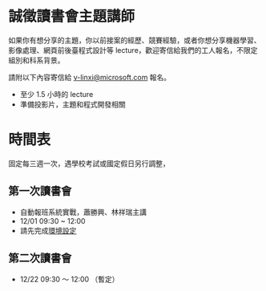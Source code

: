 # 誠徵讀書會主題講師​

如果你有想分享的主題，你以前接案的經歷、競賽經驗，或者你想分享機器學習、影像處理、網頁前後臺程式設計等 lecture，歡迎寄信給我們的工人報名，不限定組別和科系背景。

請附以下內容寄信給 [v-linxi@microsoft.com](v-linxi@microsoft.com) 報名。

- 至少 1.5 小時的 lecture
- 準備投影片，主題和程式開發相關


# 時間表

固定每三週一次，遇學校考試或國定假日另行調整，

## 第一次讀書會

- 自動報班系統實戰，蕭勝興、林祥瑞主講
- 12/01 09:30 ~ 12:00
- 請先完成[環境設定](https://microsoftapc-my.sharepoint.com/:p:/g/personal/v-linxi_microsoft_com/EUiJjDuj0vVCuzgoPxxw6H8BVbbyTdw1XtblPNUlW9r27w?e=kPjYQF)

## 第二次讀書會

- 12/22 09:30 ～ 12:00 （暫定）
